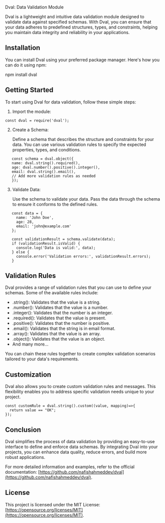 Dval: Data Validation Module

Dval is a lightweight and intuitive data validation module designed to validate data against specified schemas. With Dval, you can ensure that your data adheres to predefined structures, types, and constraints, helping you maintain data integrity and reliability in your applications.

## Installation

You can install Dval using your preferred package manager. Here's how you can do it using npm:

npm install dval

## Getting Started

To start using Dval for data validation, follow these simple steps:

1. Import the module:

```
const dval = require('dval');
```

2. Create a Schema:

   Define a schema that describes the structure and constraints for your data. You can use various validation rules to specify the expected properties, types, and conditions.
```
   const schema = dval.object({
   name: dval.string().required(),
   age: dval.number().positive().integer(),
   email: dval.string().email(),
   // Add more validation rules as needed
   });
```
3. Validate Data:

   Use the schema to validate your data. Pass the data through the schema to ensure it conforms to the defined rules.

```
   const data = {
     name: 'John Doe',
     age: 28,
     email: 'john@example.com'
   };

   const validationResult = schema.validate(data);
   if (validationResult.isValid) {
     console.log('Data is valid:', data);
   } else {
     console.error('Validation errors:', validationResult.errors);
   }
```

## Validation Rules

Dval provides a range of validation rules that you can use to define your schemas. Some of the available rules include:

- .string(): Validates that the value is a string.
- .number(): Validates that the value is a number.
- .integer(): Validates that the number is an integer.
- .required(): Validates that the value is present.
- .positive(): Validates that the number is positive.
- .email(): Validates that the string is in email format.
- .array(): Validates that the value is an array.
- .object(): Validates that the value is an object.
- And many more...

You can chain these rules together to create complex validation scenarios tailored to your data's requirements.

## Customization

Dval also allows you to create custom validation rules and messages. This flexibility enables you to address specific validation needs unique to your project.

```
const customRule = dval.string().custom((value, mapping)=>{
  return value == "OK";
});
```

## Conclusion

Dval simplifies the process of data validation by providing an easy-to-use interface to define and enforce data schemas. By integrating Dval into your projects, you can enhance data quality, reduce errors, and build more robust applications.

For more detailed information and examples, refer to the official documentation: [https://github.com/nafishahmeddev/dval](https://github.com/nafishahmeddev/dval).

## License

This project is licensed under the MIT License: [https://opensource.org/licenses/MIT](https://opensource.org/licenses/MIT).
